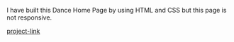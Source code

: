I have built this Dance Home Page by using HTML and CSS
but this page is not responsive.


[project-link](https://abhi014.netlify.app/)
